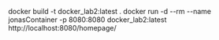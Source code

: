 

docker build -t docker_lab2:latest .
docker run -d --rm --name jonasContainer -p 8080:8080 docker_lab2:latest
http://localhost:8080/homepage/